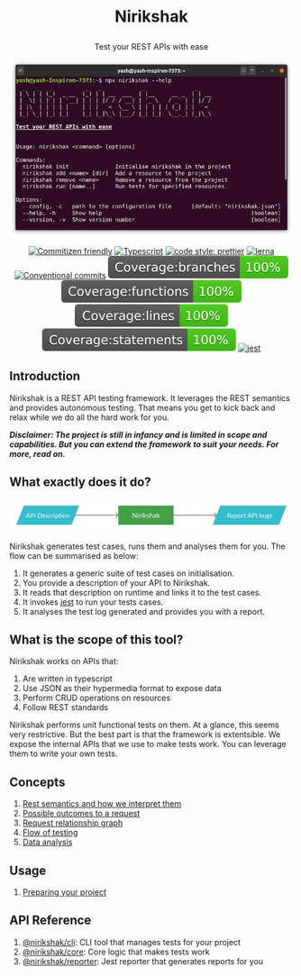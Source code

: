 # <p align="center">Nirikshak</p>

<p align="center">
Test your REST APIs with ease
</p>

<p align="center">
<img src="docs/cli.png"/> 
</p>

<p align="center">
<a href="http://commitizen.github.io/cz-cli/"><img alt="Commitizen friendly" src="https://img.shields.io/badge/commitizen-friendly-brightgreen.svg"/></a>
<a href="https://github.com/ellerbrock/typescript-badges/"><img alt="Typescript" src="https://badges.frapsoft.com/typescript/code/typescript.svg?v=101"/></a>
<a href="https://github.com/prettier/prettier"><img alt="code style: prettier" src="https://img.shields.io/badge/code_style-prettier-ff69b4.svg?style=flat-square"/></a>
<a href="https://lerna.js.org/"><img alt="lerna" src="https://img.shields.io/badge/maintained%20with-lerna-cc00ff.svg"/></a>
<a href="https://conventionalcommits.org"><img alt="Conventional commits" src="https://img.shields.io/badge/Conventional%20Commits-1.0.0-yellow.svg"/></a>
<img alt="Code coverage: branches" src="badges/badge-branches.svg" />
<img alt="Code coverage: functions" src="badges/badge-functions.svg" />
<img alt="Code coverage: lines" src="badges/badge-lines.svg" />
<img alt="Code coverage: statements" src="badges/badge-statements.svg" />
<a href="https://github.com/facebook/jest"><img alt="jest" src="https://jestjs.io/img/jest-badge.svg"/></a>
</p>

## Introduction

<!-- TODO: add screenshot -->

Nirikshak is a REST API testing framework. It leverages the REST semantics and provides autonomous testing. That means you get to kick back and relax while we do all the hard work for you.

**_Disclaimer: The project is still in infancy and is limited in scope and capabilities. But you can extend the framework to suit your needs. For more, read on._**

## What exactly does it do?

![Nirikshak flow](docs/Nirikshak-basic.png)

Nirikshak generates test cases, runs them and analyses them for you. The flow can be summarised as below:

1.  It generates a generic suite of test cases on initialisation.
2.  You provide a description of your API to Nirikshak.
3.  It reads that description on runtime and links it to the test cases.
4.  It invokes [jest](https://jestjs.io/) to run your tests cases.
5.  It analyses the test log generated and provides you with a report.

## What is the scope of this tool?

Nirikshak works on APIs that:

1.  Are written in typescript
2.  Use JSON as their hypermedia format to expose data
3.  Perform CRUD operations on resources
4.  Follow REST standards

Nirikshak performs unit functional tests on them. At a glance, this seems very restrictive. But the best part is that the framework is extentsible. We expose the internal APIs that we use to make tests work. You can leverage them to write your own tests.

## Concepts

1. [Rest semantics and how we interpret them](docs/REST.md)
2. [Possible outcomes to a request](docs/Cases.md)
3. [Request relationship graph](docs/Graph.md)
4. [Flow of testing](docs/TestFlow.md)
5. [Data analysis](docs/DataAnalysis.md)

## Usage

1. [Preparing your project](docs/SettingUp.md)

## API Reference

1. [@nirikshak/cli](packages/cli/README.md): CLI tool that manages tests for your project
2. [@nirikshak/core](packages/core/README.md): Core logic that makes tests work
3. [@nirikshak/reporter](packages/reporter/README.md): Jest reporter that generates reports for you
